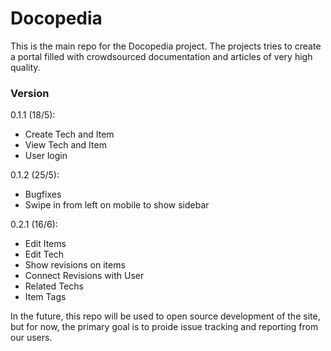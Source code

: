 # Docopedia

This is the main repo for the Docopedia project.
The projects tries to create a portal filled with crowdsourced documentation and articles of very high quality.

### Version
0.1.1 (18/5):
- Create Tech and Item
- View Tech and Item
- User login

0.1.2 (25/5):
- Bugfixes
- Swipe in from left on mobile to show sidebar  

0.2.1 (16/6):
- Edit Items  
- Edit Tech  
- Show revisions on items  
- Connect Revisions with User  
- Related Techs  
- Item Tags  


In the future, this repo will be used to open source development of the site, but for now, the primary goal is to proide issue tracking and reporting from our users.
